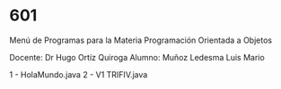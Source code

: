 # 601

Menú de Programas para la Materia Programación Orientada a Objetos

Docente: Dr Hugo Ortíz Quiroga
Alumno: Muñoz Ledesma Luis Mario

1 - HolaMundo.java
2 - V1 TRIFIV.java